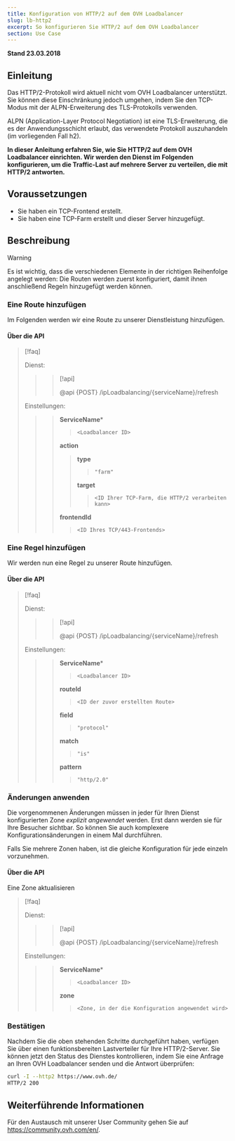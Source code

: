 ```yaml
---
title: Konfiguration von HTTP/2 auf dem OVH Loadbalancer
slug: lb-http2
excerpt: So konfigurieren Sie HTTP/2 auf dem OVH Loadbalancer
section: Use Case
---
```


**Stand 23.03.2018**

## Einleitung

Das HTTP/2-Protokoll wird aktuell nicht vom OVH Loadbalancer unterstützt. Sie können diese Einschränkung jedoch umgehen, indem Sie den TCP-Modus mit der ALPN-Erweiterung des TLS-Protokolls verwenden.


ALPN (Application-Layer Protocol Negotiation) ist eine TLS-Erweiterung, die es der Anwendungsschicht erlaubt, das verwendete Protokoll auszuhandeln (im vorliegenden Fall h2).

**In dieser Anleitung erfahren Sie, wie Sie HTTP/2 auf dem OVH Loadbalancer einrichten. Wir werden den Dienst im Folgenden konfigurieren, um die Traffic-Last auf mehrere Server zu verteilen, die mit HTTP/2 antworten.**


## Voraussetzungen

- Sie haben ein TCP-Frontend erstellt.
- Sie haben eine TCP-Farm erstellt und dieser Server hinzugefügt.


## Beschreibung

> [!warning]
>
> Es ist wichtig, dass die verschiedenen Elemente in der richtigen Reihenfolge angelegt werden: Die Routen werden zuerst konfiguriert, damit ihnen anschließend Regeln hinzugefügt werden können.
> 


### Eine Route hinzufügen

Im Folgenden werden wir eine Route zu unserer Dienstleistung hinzufügen.


#### Über die API

> [!faq]
>
> Dienst:
>
>> > [!api]
>> >
>> > @api {POST} /ipLoadbalancing/{serviceName}/refresh
>> >
>>
>
> Einstellungen:
>
>> > **ServiceName***
>> >
>> >> `<Loadbalancer ID>`
>> >
>> > **action**
>> >
>> >> **type**
>> >> >
>> >> > `"farm"`
>> >>
>> >> **target**
>> >> >
>> >> > `<ID Ihrer TCP-Farm, die HTTP/2 verarbeiten kann>`
>> >
>> > **frontendId**
>> >
>> >> `<ID Ihres TCP/443-Frontends>`
>


### Eine Regel hinzufügen

Wir werden nun eine Regel zu unserer Route hinzufügen.



#### Über die API

> [!faq]
>
> Dienst:
>
>> > [!api]
>> >
>> > @api {POST} /ipLoadbalancing/{serviceName}/refresh
>> >
>>
>
> Einstellungen:
>
>> > **ServiceName***
>> >
>> >> `<Loadbalancer ID>`
>> >
>> > **routeId**
>> >
>> >> `<ID der zuvor erstellten Route>`
>> >
>> > **field**
>> >
>> >> `"protocol"`
>> >
>> > **match**
>> >
>> >> `"is"`
>> >
>> > **pattern**
>> >
>> >> `"http/2.0"`
>


### Änderungen anwenden

Die vorgenommenen Änderungen müssen in jeder für Ihren Dienst konfigurierten Zone *explizit angewendet* werden. Erst dann werden sie für Ihre Besucher sichtbar. So können Sie auch komplexere Konfigurationsänderungen in einem Mal durchführen.

Falls Sie mehrere Zonen haben, ist die gleiche Konfiguration für jede einzeln vorzunehmen.


#### Über die API

Eine Zone aktualisieren

> [!faq]
>
> Dienst:
>
>> > [!api]
>> >
>> > @api {POST} /ipLoadbalancing/{serviceName}/refresh
>> >
>>
>
> Einstellungen:
>
>> > **ServiceName***
>> >
>> >> `<Loadbalancer ID>`
>> >
>> > **zone**
>> >
>> >> `<Zone, in der die Konfiguration angewendet wird>`
>

### Bestätigen

Nachdem Sie die oben stehenden Schritte durchgeführt haben, verfügen Sie über einen funktionsbereiten Lastverteiler für Ihre HTTP/2-Server. Sie können jetzt den Status des Dienstes kontrollieren, indem Sie eine Anfrage an Ihren OVH Loadbalancer senden und die Antwort überprüfen:

```bash
curl -I --http2 https://www.ovh.de/
HTTP/2 200
```

## Weiterführende Informationen

Für den Austausch mit unserer User Community gehen Sie auf <https://community.ovh.com/en/>.